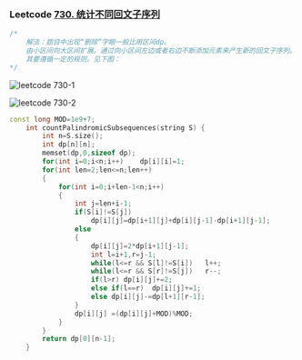 ### Leetcode [730. 统计不同回文子序列](https://leetcode-cn.com/problems/count-different-palindromic-subsequences/)

```cpp
/*
	解法：题目中出现“删除”字眼一般比用区间dp。
	由小区间向大区间扩展。通过向小区间左边或者右边不断添加元素来产生新的回文子序列。
	其要遵循一定的规则。见下图：
*/
```

![leetcode 730-1](https://github.com/xsgaaaa/leetcodeSolutions/tree/master/picture/leetcode730-1.png)

![leetcode 730-2](https://github.com/xsgaaaa/leetcodeSolutions/tree/master/picture/leetcode730-2.png)

```cpp
const long MOD=1e9+7;
    int countPalindromicSubsequences(string S) {
        int n=S.size();
        int dp[n][n];
        memset(dp,0,sizeof dp);
        for(int i=0;i<n;i++)    dp[i][i]=1;
        for(int len=2;len<=n;len++)
        {
            for(int i=0;i+len-1<n;i++)
            {
                int j=len+i-1;
                if(S[i]!=S[j])
                    dp[i][j]=dp[i+1][j]+dp[i][j-1]-dp[i+1][j-1];
                else
                {
                    dp[i][j]=2*dp[i+1][j-1];
                    int l=i+1,r=j-1;
                    while(l<=r && S[l]!=S[i])   l++;
                    while(l<=r && S[r]!=S[j])   r--;
                    if(l>r) dp[i][j]+=2;
                    else if(l==r)  dp[i][j]+=1;
                    else dp[i][j]-=dp[l+1][r-1];
                }
                dp[i][j] =(dp[i][j]+MOD)%MOD;
            }
        }
        return dp[0][n-1];
    }
```



